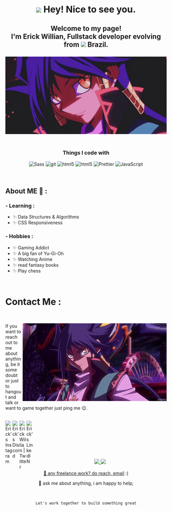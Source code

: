   <h1 align="center"><img src="https://emojis.slackmojis.com/emojis/images/1531849430/4246/blob-sunglasses.gif?1531849430" width="30"/> Hey! Nice to see you.</h1>
  <h2 align="center">Welcome to my page! </br> I'm Erick Willian, Fullstack developer evolving from <img src="https://cdn-icons-png.flaticon.com/512/3909/3909370.png" width="13"/> <b>Brazil</b>.

  <br>
  <br>
  
<div align="center">
<img hight="300" width="700" alt="GIF" align="center" src="assets/aigami-diva.gif">
</div>
<br>

<h3 align="center">Things I code with</h3>
<div align="center">
<img alt="Sass" src="https://img.shields.io/badge/-Sass-CC6699?style=flat-square&logo=sass&logoColor=white" />
<img alt="git" src="https://img.shields.io/badge/-Git-F05032?style=flat-square&logo=git&logoColor=white" />
<img alt="html5" src="https://img.shields.io/badge/-CSS-blue?style=flat-square&logo=css3&logoColor=white" />
<img alt="html5" src="https://img.shields.io/badge/-HTML5-E34F26?style=flat-square&logo=html5&logoColor=white" />
<img alt="Prettier" src="https://img.shields.io/badge/-Prettier-F7B93E?style=flat-square&logo=prettier&logoColor=white" />
<img alt="JavaScript" src="https://img.shields.io/badge/-JavaScript-F7B93E?style=flat-square&logo=javascript&logoColor=white" />
      </div>
<br>
<br>

## About ME 💬 :

### - Learning :

- ✨ Data Structures & Algorithms
- ✨ CSS Responsiveness

### - Hobbies :

- ✨ Gaming Addict
- ✨ A big fan of Yu-Gi-Oh
- ✨ Watching Anime
- ✨ read fantasy books
- ✨ Play chess


</br>

# Contact Me :

 </br>
 
<div class="contact" >
  <img class="aigami" hight="320" width="450" align="right" alt="GIF" src="assets/aigami.gif">
  
 
  
  If you want to reach out to me about anything, be it some doubt or just to hangout and talk or want to game together just ping me 😉.
  
  <br>

  <div class="redes" ><a  target="_blank"href="https://www.instagram.com/erick.williian/">
    <img align="left" alt="Erick's Instagram" width="22px" src="https://raw.githubusercontent.com/hussainweb/hussainweb/main/icons/instagram.png" />
  </a>
  <a href="https://discord.com/channels/973003825462009876/973003825462009879" target="_blank">
    <img align="left" alt="Erick's Discord" width="22px" src="https://raw.githubusercontent.com/peterthehan/peterthehan/master/assets/discord.svg" />
  </a>
  <a  target="_blank"href="https://twitter.com/mercurio_dev">
    <img align="left" alt="Erick Willian | Twitter" width="22px" src="https://raw.githubusercontent.com/peterthehan/peterthehan/master/assets/twitter.svg" />
  </a>
  <a  target="_blank"href="https://www.linkedin.com/in/erick-willian-747938212/">
    <img align="left" alt="Erick's LinkedIN" width="22px" src="https://raw.githubusercontent.com/peterthehan/peterthehan/master/assets/linkedin.svg" />
  </a>
  </div>
</div>
<br>
<br>
<br>
<br>
<br>
<br>
<br>

<div class="stats" align="center">
  <a href="https://github.com/EriickW">
  <img height="160em" src="https://github-readme-stats.vercel.app/api?username=EriickW&show_icons=true&theme=tokyonight&include_all_commits=true&count_private=true"/>
  <img height="160em" src="https://github-readme-stats.vercel.app/api/top-langs/?username=EriickW&layout=compact&langs_count=7&theme=tokyonight"/>
</div>

  <br>
<div align="center">
💼 any freelance work? do reach, <a href="mailto:erickwillian223@gmail.com">email</a> :)

💬 ask me about anything, i am happy to help;

<br>
<p>

    Let's work together to build something great

</p>
  </div>
